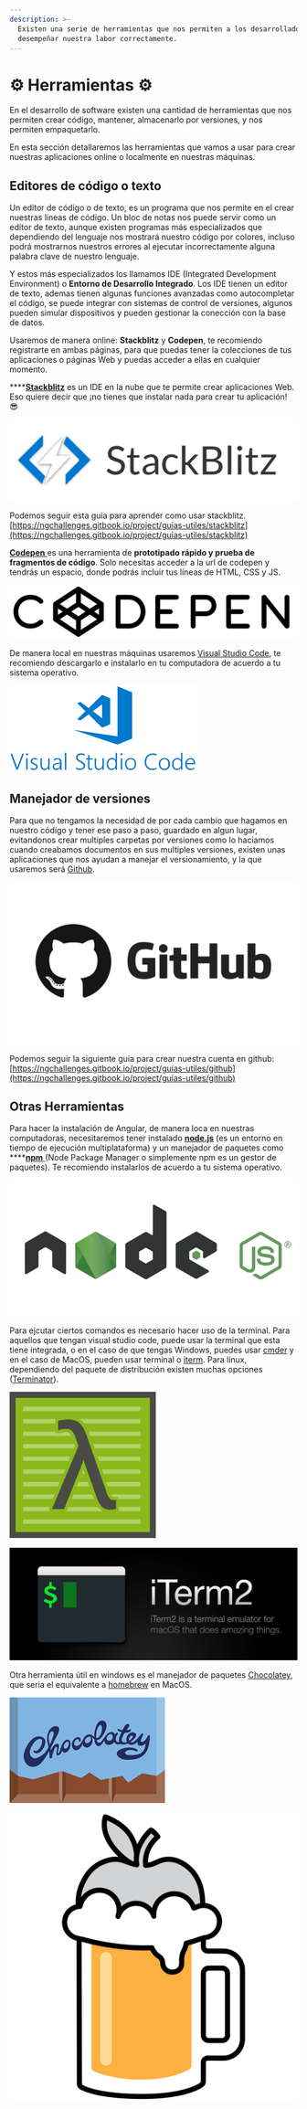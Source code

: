 ```yaml
---
description: >-
  Existen una serie de herramientas que nos permiten a los desarrolladores poder
  desempeñar nuestra labor correctamente.
---
```


# ⚙️ Herramientas ⚙️

En el desarrollo de software existen una cantidad de herramientas que nos permiten crear código, mantener, almacenarlo por versiones, y nos permiten empaquetarlo.

En esta sección detallaremos las herramientas que vamos a usar para crear nuestras aplicaciones online o localmente en nuestras máquinas.

## Editores de código o texto

Un editor de código o de texto, es un programa que nos permite en el crear nuestras lineas de código. Un bloc de notas nos puede servir como un editor de texto, aunque existen programas más especializados que dependiendo del lenguaje nos mostrará nuestro código por colores, incluso podrá mostrarnos nuestros errores al ejecutar incorrectamente alguna palabra clave de nuestro lenguaje.

Y estos más especializados los llamamos IDE  \(Integrated Development Environment\) o **Entorno de Desarrollo Integrado**. Los IDE tienen un editor de texto, ademas tienen algunas funciones avanzadas como autocompletar el código, se puede integrar con sistemas de control de versiones, algunos pueden simular dispositivos y pueden gestionar la conección con la base de datos.

Usaremos de manera online: **Stackblitz** y **Codepen**, te recomiendo registrarte en ambas páginas, para que puedas tener la colecciones de tus aplicaciones o páginas Web y puedas acceder a ellas en cualquier momento.

\*\*\*\*[**Stackblitz**](https://stackblitz.com/) es un IDE en la nube que te permite crear aplicaciones Web. Eso quiere decir que ¡no tienes que instalar nada para crear tu aplicación! 😎

![](../.gitbook/assets/stackblitz.png)

Podemos seguir esta guia para aprender como usar stackblitz. [https://ngchallenges.gitbook.io/project/guias-utiles/stackblitz](https://ngchallenges.gitbook.io/project/guias-utiles/stackblitz)

[**Codepen** ](https://codepen.io/)es una herramienta de **prototipado rápido y prueba de fragmentos de código**. Solo necesitas acceder a la url de codepen y tendrás un espacio, donde podrás incluir tus líneas de HTML, CSS y JS.

![](../.gitbook/assets/codepen-wordmark-display-inside-black-10x.png)

De manera local en nuestras máquinas usaremos [Visual Studio Code](https://code.visualstudio.com/), te recomiendo descargarlo e instalarlo en tu computadora de acuerdo a tu sistema operativo.

![](../.gitbook/assets/download.png)

## Manejador de versiones

Para que no tengamos la necesidad de por cada cambio que hagamos en nuestro código y tener ese paso a paso, guardado en algun lugar, evitandonos crear multiples carpetas por versiones como lo haciamos cuando creabamos documentos en sus multiples versiones, existen unas aplicaciones que nos ayudan a manejar el versionamiento, y la que usaremos será [Github](https://github.com/). 

![](../.gitbook/assets/github-logo-2-imagen.jpg)

Podemos seguir la siguiente guia para crear nuestra cuenta en github: [https://ngchallenges.gitbook.io/project/guias-utiles/github](https://ngchallenges.gitbook.io/project/guias-utiles/github)

## Otras Herramientas

Para hacer la instalación de Angular, de manera loca en nuestras computadoras, necesitaremos tener instalado [**node.js**](https://nodejs.org/es/) \(es un entorno en tiempo de ejecución multiplataforma\) y un manejador de paquetes como ****[**npm** ](https://www.npmjs.com/)\(Node Package Manager o simplemente npm es un gestor de paquetes\). Te recomiendo instalarlos de acuerdo a tu sistema operativo.

![](../.gitbook/assets/nodejs-logo-png.png)

Para ejcutar ciertos comandos es necesario hacer uso de la terminal. Para aquellos que tengan visual studio code, puede usar la terminal que esta tiene integrada, o en el caso de que tengas Windows, puedes usar [cmder](https://cmder.net/) y en el caso de MacOS, pueden usar terminal o [iterm](https://www.iterm2.com/). Para linux, dependiendo del paquete de distribución existen muchas opciones \([Terminator](https://terminator-gtk3.readthedocs.io/en/latest/)\).

![](../.gitbook/assets/cmder.png)

![](../.gitbook/assets/iterm-logo.jpg)

Otra herramienta útil en windows es el manejador de paquetes [Chocolatey](https://chocolatey.org/), que seria el equivalente a [homebrew](https://brew.sh/index_es) en MacOS.

![](../.gitbook/assets/download-1-.png)

![](../.gitbook/assets/homebrew_logo.png)

